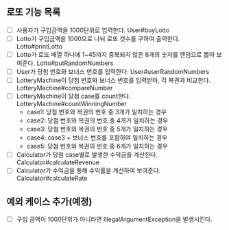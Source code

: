 ## 로또 기능 목록
- [ ] 사용자가 구입금액을 1000단위로 입력한다. User#buyLotto
- [ ] Lotto가 구입금액을 1000으로 나눠 로또 갯수를 구하여 출력한다. Lotto#printLotto
- [ ] Lotto가 로또 배열 하나에 1~45까지 중복되지 않은 6개의 숫자를 랜덤으로 뽑아 보여준다. Lotto#putRandomNumbers
- [ ] User가 당첨 번호와 보너스 번호를 입력한다. User#userRandomNumbers
- [ ] LotteryMachine이 당첨 번호와 보너스 번호를 입력받아, 각 복권과 비교한다. LotteryMachine#compareNumber
- [ ] LotteryMachine이 당첨 case를 count한다. LotteryMachine#countWinningNumber
  - case1: 당첨 번호와 복권의 번호 중 3개가 일치하는 경우
  - case2: 당첨 번호와 복권의 번호 중 4개가 일치하는 경우
  - case3: 당첨 번호와 복권의 번호 중 5개가 일치하는 경우
  - case4: case3 + 보너스 번호를 포함하여 일치하는 경우
  - case5: 당첨 번호와 복권의 번호 중 6개가 일치하는 경우
- [ ] Calculator가 당첨 case별로 발생한 수익금을 계산한다. Calculator#calculateRevenue
- [ ] Calculator가 수익금을 통해 수익률을 계산하여 보여준다. Calculator#calculateRate

## 예외 케이스 추가(예정)
- [ ] 구입 금액이 1000단위가 아니라면 IllegalArgumentException을 발생시킨다.
    
